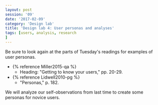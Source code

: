```yaml
--- 
layout: post 
session: '09' 
date: '2017-02-09' 
category: 'Design lab' 
title: 'Design lab 4: User personas and analyses' 
tags: [users, analysis, research			
] 
--- 
```


Be sure to look again at the parts of Tuesday's readings for examples of user personas. 

  - {% reference Miller2015-qa %}
    - Heading: "Getting to know your users," pp. 20-29. 
  - {% reference Lidwell2010-pg %}
    - "Personas," p. 182.

We will analyze our self-observations from last time to create some personas for novice users. 

<excerpt/>


 
